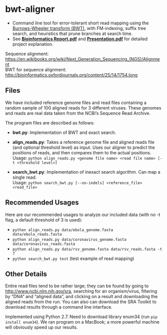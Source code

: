 # bwt-aligner
* Command line tool for error-tolerant short read mapping using the [Burrows-Wheeler transform (BWT)](https://en.wikipedia.org/wiki/Burrows%E2%80%93Wheeler_transform), with FM-indexing, suffix tree search, and heuristics that prune branches at search time.
* See **[Bioinformatics Report.pdf](Bioinformatics%20Report.pdf)** and **[Presentation.pdf](Presentation.pdf)** for detailed project explanation.

Sequence alignment: https://en.wikibooks.org/wiki/Next_Generation_Sequencing_(NGS)/Alignment<br>
BWT for sequence alignment: http://bioinformatics.oxfordjournals.org/content/25/14/1754.long


## Files
We have included reference genome files and read files containing a random sample of 100 aligned reads for 3 different viruses. These genomes and reads are real data taken from the NCBI’s Sequence Read Archive.

The program files are described as follows:

* **bwt.py**: Implementation of BWT and exact search.
	
* **align_reads.py**: Takes a reference genome file and aligned reads file (and optional threshold level) as input. Uses our aligner to predict the positions of reads, and then compares them to the actual positions.  
	Usage: `python align_reads.py <genome file name> <read file name> [-t <threshold level>]`
* **search_bwt.py**: Implementation of inexact search algorithm. Can map a single read.  
	Usage: `python search_bwt.py [--no-indels] <reference_file> <read_file>`


## Recommended Usages
Here are our recommended usages to analyze our included data (with no -t flag, a default threshold of 3 is used):

* `python align_reads.py data/ebola_genome.fasta data/ebola_reads.fasta`
* `python align_reads.py data/coronavirus_genome.fasta data/coronavirus_reads.fasta`
* `python align_reads.py data/rsv_genome.fasta data/rsv_reads.fasta -t 7`
* `python search_bwt.py test` (test example of read mapping)


## Other Details
Entire read files tend to be rather large; they can be found by going to http://www.ncbi.nlm.nih.gov/sra, searching for an organism/virus, filtering by “DNA” and “aligned data”, and clicking on a result and downloading the aligned reads from the run. You can also can download the SRA Toolkit to download results through a command line interface.

Implemented using Python 2.7. Need to download library enum34 (run `pip install enum34`). We ran program on a MacBook; a more powerful machine will obviously speed up our results.
